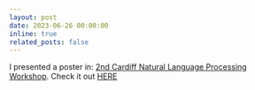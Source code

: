 ```yaml
---
layout: post
date: 2023-06-26 00:00:00
inline: true
related_posts: false
---
```


I presented a poster in: [2nd Cardiff Natural Language Processing Workshop](https://2023.cardiffnlpworkshop.org/). Check it out [HERE](/blog/2023/cardiff/)
